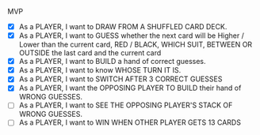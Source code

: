 MVP

- [x] As a PLAYER, I want to DRAW FROM A SHUFFLED CARD DECK.
- [x] As a PLAYER, I want to GUESS whether the next card will be Higher / Lower than the current card, RED / BLACK, WHICH SUIT, BETWEEN OR OUTSIDE the last card and the current card
- [x] As a PLAYER, I want to BUILD a hand of correct guesses.
- [x] As a PLAYER, I want to know WHOSE TURN IT IS.
- [x] As a PLAYER, I want to SWITCH AFTER 3 CORRECT GUESSES
- [x] As a PLAYER, I want the OPPOSING PLAYER TO BUILD their hand of WRONG GUESSES.
- [ ] As a PLAYER, I want to SEE THE OPPOSING PLAYER'S STACK OF WRONG GUESSES.
- [ ] As a PLAYER, I want to WIN WHEN OTHER PLAYER GETS 13 CARDS
